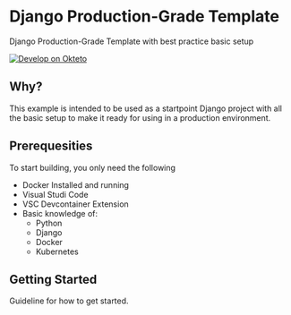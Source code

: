 # Django Production-Grade Template
Django Production-Grade Template with best practice basic setup

[![Develop on Okteto](https://okteto.com/develop-okteto.svg)](https://cloud.okteto.com/deploy?repository=https://github.com/templators/django)

## Why?
This example is intended to be used as a startpoint Django project with all the basic setup to make it ready for using in a production environment.

## Prerequesities
To start building, you only need the following
- Docker Installed and running
- Visual Studi Code
- VSC Devcontainer Extension
- Basic knowledge of:
    - Python
    - Django
    - Docker
    - Kubernetes

## Getting Started
Guideline for how to get started.
